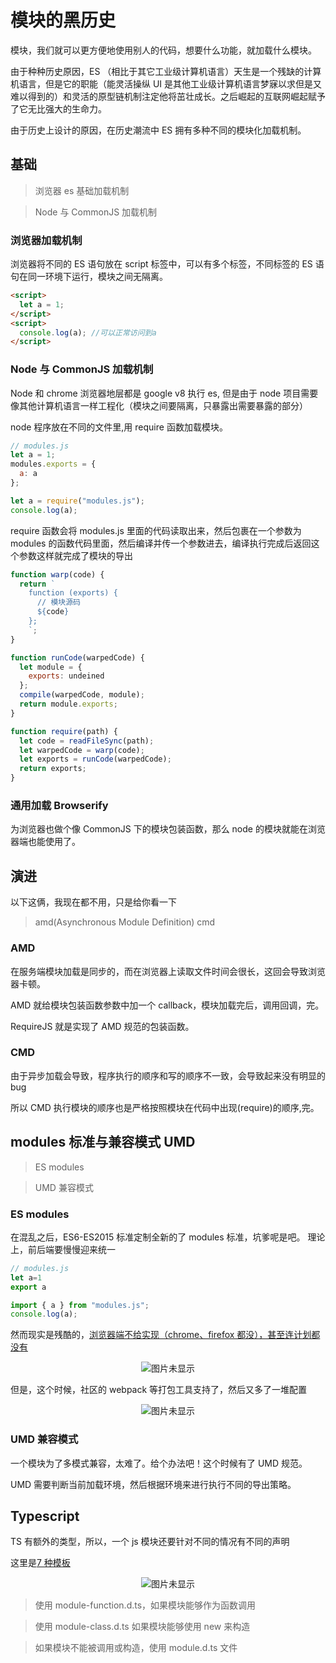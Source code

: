 # 模块的黑历史

模块，我们就可以更方便地使用别人的代码，想要什么功能，就加载什么模块。

由于种种历史原因，ES （相比于其它工业级计算机语言）天生是一个残缺的计算机语言，但是它的职能（能灵活操纵 UI 是其他工业级计算机语言梦寐以求但是又难以得到的）和灵活的原型链机制注定他将茁壮成长。之后崛起的互联网崛起赋予了它无比强大的生命力。

由于历史上设计的原因，在历史潮流中 ES 拥有多种不同的模块化加载机制。

## 基础

> 浏览器 es 基础加载机制

> Node 与 CommonJS 加载机制

### 浏览器加载机制

浏览器将不同的 ES 语句放在 script 标签中，可以有多个标签，不同标签的 ES 语句在同一环境下运行，模块之间无隔离。

```html
<script>
  let a = 1;
</script>
<script>
  console.log(a); //可以正常访问到a
</script>
```

### Node 与 CommonJS 加载机制

Node 和 chrome 浏览器地层都是 google v8 执行 es, 但是由于 node 项目需要像其他计算机语言一样工程化（模块之间要隔离，只暴露出需要暴露的部分）

node 程序放在不同的文件里,用 require 函数加载模块。

```js
// modules.js
let a = 1;
modules.exports = {
  a: a
};
```

```js
let a = require("modules.js");
console.log(a);
```

require 函数会将 modules.js 里面的代码读取出来，然后包裹在一个参数为 modules 的函数代码里面，然后编译并传一个参数进去，编译执行完成后返回这个参数这样就完成了模块的导出

```js
function warp(code) {
  return `
    function (exports) {
      // 模块源码
      ${code}
    };
    `;
}

function runCode(warpedCode) {
  let module = {
    exports: undeined
  };
  compile(warpedCode, module);
  return module.exports;
}

function require(path) {
  let code = readFileSync(path);
  let warpedCode = warp(code);
  let exports = runCode(warpedCode);
  return exports;
}
```

### 通用加载 Browserify

为浏览器也做个像 CommonJS 下的模块包装函数，那么 node 的模块就能在浏览器端也能使用了。

## 演进

以下这俩，我现在都不用，只是给你看一下

> amd(Asynchronous Module Definition)
> cmd

### AMD

在服务端模块加载是同步的，而在浏览器上读取文件时间会很长，这回会导致浏览器卡顿。

AMD 就给模块包装函数参数中加一个 callback，模块加载完后，调用回调，完。

RequireJS 就是实现了 AMD 规范的包装函数。

### CMD

由于异步加载会导致，程序执行的顺序和写的顺序不一致，会导致起来没有明显的 bug

所以 CMD 执行模块的顺序也是严格按照模块在代码中出现(require)的顺序,完。

## modules 标准与兼容模式 UMD

> ES modules

> UMD 兼容模式

### ES modules

在混乱之后，ES6-ES2015 标准定制全新的了 modules 标准，坑爹呢是吧。
理论上，前后端要慢慢迎来统一

```js
// modules.js
let a=1
export a
```

```js
import { a } from "modules.js";
console.log(a);
```

然而现实是残酷的，[浏览器端不给实现（chrome、firefox 都没），甚至连计划都没有](https://www.caniuse.com/#search=import)

<center>
<img :src="$withBase('/module/ai.png')" alt="图片未显示"></center>

但是，这个时候，社区的 webpack 等打包工具支持了，然后又多了一堆配置

<center>
<img :src="$withBase('/module/ai.png')" alt="图片未显示"></center>

### UMD 兼容模式

一个模块为了多模式兼容，太难了。给个办法吧！这个时候有了 UMD 规范。

UMD 需要判断当前加载环境，然后根据环境来进行执行不同的导出策略。

## Typescript

TS 有额外的类型，所以，一个 js 模块还要针对不同的情况有不同的声明

这里是[7 种模板](https://www.tslang.cn/docs/handbook/declaration-files/templates.html)

<center>
<img :src="$withBase('/module/ai.png')" alt="图片未显示"></center>

> 使用 module-function.d.ts，如果模块能够作为函数调用

> 使用 module-class.d.ts 如果模块能够使用 new 来构造

> 如果模块不能被调用或构造，使用 module.d.ts 文件
